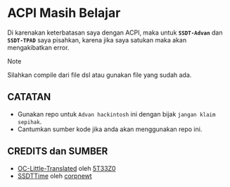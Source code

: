 # ACPI Masih Belajar
Di karenakan keterbatasan saya dengan ACPI, maka untuk **`SSDT-Advan`**  dan **`SSDT-TPAD`** saya pisahkan, karena jika saya satukan maka akan 
mengakibatkan error.

> [!NOTE]
>
> Silahkan compile dari file dsl atau gunakan file yang sudah ada.

## CATATAN
- Gunakan repo untuk `Advan hackintosh` ini dengan bijak `jangan klaim sepihak`.
- Cantumkan sumber kode jika anda akan menggunakan repo ini.

## CREDITS dan SUMBER
- [OC-Little-Translated](https://github.com/5T33Z0/OC-Little-Translated/tree/main) oleh [5T33Z0](https://github.com/5T33Z0/OC-Little-Translated/commits?author=5T33Z0)
- [SSDTTime](https://github.com/corpnewt/SSDTTime) oleh [corpnewt](https://github.com/corpnewt/SSDTTime/commits?author=corpnewt)
